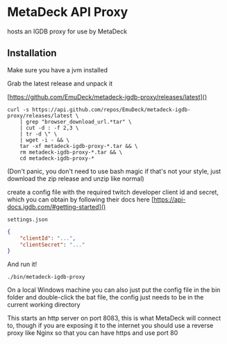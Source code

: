 # MetaDeck API Proxy

hosts an IGDB proxy for use by MetaDeck

## Installation

Make sure you have a jvm installed

Grab the latest release and unpack it

[https://github.com/EmuDeck/metadeck-igdb-proxy/releases/latest]()

```shell
curl -s https://api.github.com/repos/EmuDeck/metadeck-igdb-proxy/releases/latest \
    | grep "browser_download_url.*tar" \
    | cut -d : -f 2,3 \
    | tr -d \" \
    | wget -i - && \
    tar -xf metadeck-igdb-proxy-*.tar && \
    rm metadeck-igdb-proxy-*.tar && \
    cd metadeck-igdb-proxy-*
```
(Don't panic, you don't need to use bash magic if that's not your style, just download the zip release and unzip like normal)

create a config file with the required twitch developer client id and secret, which you can obtain by following their
docs here [https://api-docs.igdb.com/#getting-started]()


`settings.json`
```json
{
    "clientId": "...",
    "clientSecret": "..."
}
```

And run it!

```shell
./bin/metadeck-igdb-proxy
```

On a local Windows machine you can also just put the config file in the bin folder and double-click the bat file, the config just needs to be in the current working directory

This starts an http server on port 8083, this is what MetaDeck will connect to, 
though if you are exposing it to the internet you should use a reverse proxy like Nginx so that you can have https and use port 80